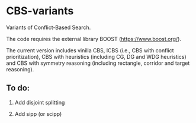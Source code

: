 # CBS-variants
Variants of Conflict-Based Search.
 
 The code requires the external library BOOST (https://www.boost.org/).
 
 The current version includes vinilla CBS, ICBS (i.e., CBS with conflict prioritization), CBS with heuristics (including CG, DG and WDG heuristics) and CBS with symmetry reasoning (including rectangle, corridor and target reasoning).
 
## To do:

1. Add disjoint splitting

2. Add sipp (or scipp)
